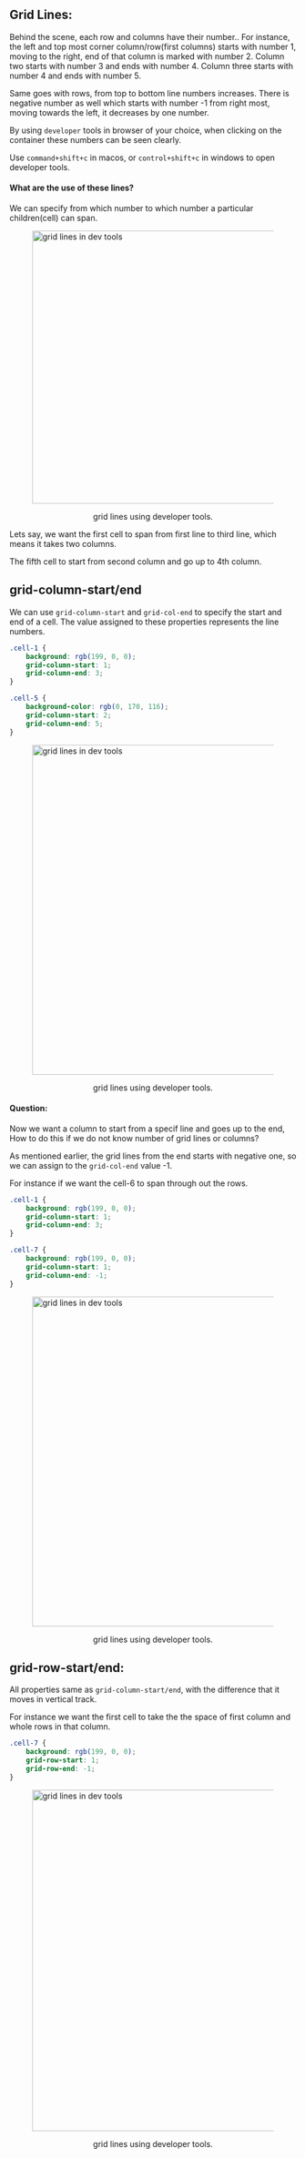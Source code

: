 ## Grid Lines:

Behind the scene, each row and columns have their number..
For instance, the left and top most corner column/row(first columns) starts with number 1, moving to the right, end of that column is marked with number 2.
Column two starts with number 3 and ends with number 4.
Column three starts with number 4 and ends with number 5.

Same goes with rows, from top to bottom line numbers increases.
There is negative number as well which starts with number -1 from right most, moving towards the left, it decreases by one number.

By using `developer` tools in browser of your choice, when clicking on the container these numbers can be seen clearly.

Use `command+shift+c` in macos, or `control+shift+c` in windows to open developer tools.

#### What are the use of these lines?

We can specify from which number to which number a particular children(cell) can span.

<figure>
<img src="../assets/grid-lines/lines.png" height="480" width="762" alt="grid lines in dev tools">
<figcaption>
<p align="center">grid lines using developer tools.</p>
</figcaption>
</figure>

Lets say, we want the first cell to span from first line to third line, which means it takes two columns.

The fifth cell to start from second column and go up to 4th column.

## grid-column-start/end

We can use `grid-column-start` and `grid-col-end` to specify the start and end of a cell.
The value assigned to these properties represents the line numbers.

```css
.cell-1 {
	background: rgb(199, 0, 0);
	grid-column-start: 1;
	grid-column-end: 3;
}

.cell-5 {
	background-color: rgb(0, 170, 116);
	grid-column-start: 2;
	grid-column-end: 5;
}
```

<figure>
<img src="../assets/grid-lines/col.png" height="580" width="762" alt="grid lines in dev tools">
<figcaption>
<p align="center">grid lines using developer tools.</p>
</figcaption>
</figure>

#### Question:

Now we want a column to start from a specif line and goes up to the end, How to do this if we do not know number of grid lines or columns?

As mentioned earlier, the grid lines from the end starts with negative one, so we can assign to the `grid-col-end` value -1.

For instance if we want the cell-6 to span through out the rows.

```css
.cell-1 {
	background: rgb(199, 0, 0);
	grid-column-start: 1;
	grid-column-end: 3;
}

.cell-7 {
	background: rgb(199, 0, 0);
	grid-column-start: 1;
	grid-column-end: -1;
}
```

<figure>
<img src="../assets/grid-lines/col-end.png" height="580" width="762" alt="grid lines in dev tools">
<figcaption>
<p align="center">grid lines using developer tools.</p>
</figcaption>
</figure>

## grid-row-start/end:

All properties same as `grid-column-start/end`, with the difference that it moves in vertical track.

For instance we want the first cell to take the the space of first column and whole rows in that column.

```css
.cell-7 {
	background: rgb(199, 0, 0);
	grid-row-start: 1;
	grid-row-end: -1;
}
```

<figure>
<img src="../assets/grid-lines/row.png" height="600" width="762" alt="grid lines in dev tools">
<figcaption>
<p align="center">grid lines using developer tools.</p>
</figcaption>
</figure>
